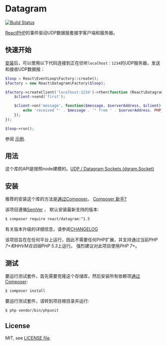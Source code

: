 # Datagram

[![Build Status](https://travis-ci.org/reactphp/datagram.svg?branch=master)](https://travis-ci.org/reactphp/datagram)

[ReactPHP](https://reactphp.org)的事件驱动UDP数据报套接字客户端和服务器。 

## 快速开始

[安装](#安装)后，可以使用以下代码连接到正在侦听`localhost：1234`的UDP服务器，发送和接收UDP数据报：

```php
$loop = React\EventLoop\Factory::create();
$factory = new React\Datagram\Factory($loop);

$factory->createClient('localhost:1234')->then(function (React\Datagram\Socket $client) {
    $client->send('first');

    $client->on('message', function($message, $serverAddress, $client) {
        echo 'received "' . $message . '" from ' . $serverAddress. PHP_EOL;
    });
});

$loop->run();
```

参阅 [示例](https://github.com/reactphp/datagram/blob/v1.5.0/examples).

## 用法

这个库的API是按照node建模的。[UDP / Datagram Sockets (dgram.Socket)](https://nodejs.org/api/dgram.html)

## 安装

推荐的安装这个库的方法是[通过Composer](https://getcomposer.org)。
[Composer 新手?](https://getcomposer.org/doc/00-intro.md)

该项目遵循[SemVer](https://semver.org/) ，
默认安装最新支持的版本:

```bash
$ composer require react/datagram:^1.5
```

有关版本升级的详细信息，请参阅[CHANGELOG](https://reactphp.org/datagram/changelog.html)

该项目旨在在任何平台上运行，因此不需要任何PHP扩展，并支持通过当前*PHP 7+*和*HHVM在旧版PHP 5.3*上运行。
强烈建议对此项目使用*PHP 7+*。

## 测试

要运行测试套件，首先需要克隆这个存储库，然后安装所有依赖项[通过Composer](https://getcomposer.org):

```bash
$ composer install
```

要运行测试套件，请转到项目根目录并运行:

```bash
$ php vendor/bin/phpunit
```

## License

MIT, see [LICENSE file](https://reactphp.org/datagram/license.html).
